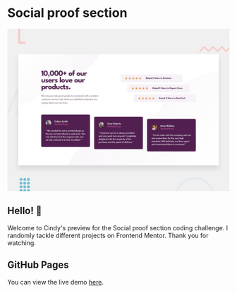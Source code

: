 # Social proof section

![Design preview for the Social proof section coding challenge](./design/desktop-preview.jpg)

## Hello! 👋
Welcome to Cindy's preview for the Social proof section coding challenge. I randomly tackle different projects on Frontend Mentor. Thank you for watching.

## GitHub Pages
You can view the live demo [here](https://mayihsuan.github.io/social-proof-section-master/).
